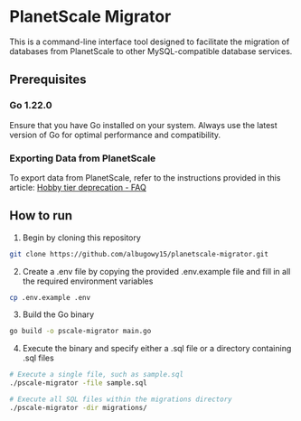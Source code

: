 # PlanetScale Migrator

This is a command-line interface tool designed to facilitate the migration of databases from PlanetScale to other MySQL-compatible database services.

## Prerequisites

### Go 1.22.0

Ensure that you have Go installed on your system. Always use the latest version of Go for optimal performance and compatibility.

### Exporting Data from PlanetScale

To export data from PlanetScale, refer to the instructions provided in this article: [Hobby tier deprecation - FAQ](https://planetscale.com/docs/concepts/hobby-plan-deprecation-faq#how-do-i-migrate-off-of-planetscale-)

## How to run

1. Begin by cloning this repository

```bash
git clone https://github.com/albugowy15/planetscale-migrator.git
```

2. Create a .env file by copying the provided .env.example file and fill in all the required environment variables

```bash
cp .env.example .env
```

3. Build the Go binary

```bash
go build -o pscale-migrator main.go
```

4. Execute the binary and specify either a .sql file or a directory containing .sql files

```bash
# Execute a single file, such as sample.sql
./pscale-migrator -file sample.sql

# Execute all SQL files within the migrations directory
./pscale-migrator -dir migrations/
```

